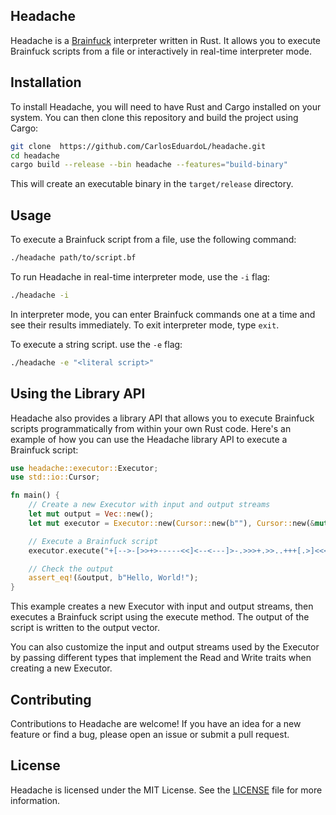 ## Headache

Headache is a [Brainfuck](https://en.wikipedia.org/wiki/Brainfuck) interpreter written in Rust. It allows you to execute Brainfuck scripts from a file or interactively in real-time interpreter mode.

## Installation

To install Headache, you will need to have Rust and Cargo installed on your system. You can then clone this repository and build the project using Cargo:

```bash
git clone  https://github.com/CarlosEduardoL/headache.git
cd headache
cargo build --release --bin headache --features="build-binary"
```

This will create an executable binary in the `target/release` directory.

## Usage

To execute a Brainfuck script from a file, use the following command:

```bash
./headache path/to/script.bf
```

To run Headache in real-time interpreter mode, use the `-i` flag:

```bash
./headache -i
```

In interpreter mode, you can enter Brainfuck commands one at a time and see their results immediately. To exit interpreter mode, type `exit`.

To execute a string script. use the `-e` flag:

```bash
./headache -e "<literal script>"
```

## Using the Library API

Headache also provides a library API that allows you to execute Brainfuck scripts programmatically from within your own Rust code. Here's an example of how you can use the Headache library API to execute a Brainfuck script:

```rust
use headache::executor::Executor;
use std::io::Cursor;

fn main() {
    // Create a new Executor with input and output streams
    let mut output = Vec::new();
    let mut executor = Executor::new(Cursor::new(b""), Cursor::new(&mut output));

    // Execute a Brainfuck script
    executor.execute("+[-->-[>>+>-----<<]<--<---]>-.>>>+.>>..+++[.>]<<<<.+++.------.<<-.>>>>+.").unwrap();

    // Check the output
    assert_eq!(&output, b"Hello, World!");
}
```

This example creates a new Executor with input and output streams, then executes a Brainfuck script using the execute method. The output of the script is written to the output vector.

You can also customize the input and output streams used by the Executor by passing different types that implement the Read and Write traits when creating a new Executor.

## Contributing

Contributions to Headache are welcome! If you have an idea for a new feature or find a bug, please open an issue or submit a pull request.

## License

Headache is licensed under the MIT License. See the [LICENSE](./LICENSE) file for more information.

